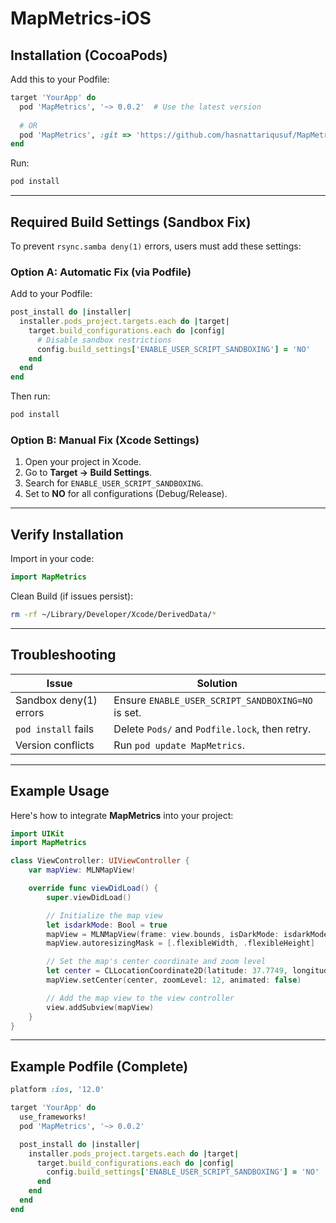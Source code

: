 # MapMetrics-iOS

## Installation (CocoaPods)

Add this to your Podfile:

```ruby
target 'YourApp' do  
  pod 'MapMetrics', '~> 0.0.2'  # Use the latest version  
  
  # OR
  pod 'MapMetrics', :git => 'https://github.com/hasnattariqusuf/MapMetrics-iOS.git', :tag => '0.0.1'
end
```

Run:

```bash
pod install  
```

---

## Required Build Settings (Sandbox Fix)

To prevent `rsync.samba deny(1)` errors, users must add these settings:

### Option A: Automatic Fix (via Podfile)

Add to your Podfile:

```ruby
post_install do |installer|  
  installer.pods_project.targets.each do |target|  
    target.build_configurations.each do |config|  
      # Disable sandbox restrictions  
      config.build_settings['ENABLE_USER_SCRIPT_SANDBOXING'] = 'NO'  
    end  
  end  
end  
```

Then run:

```bash
pod install  
```

### Option B: Manual Fix (Xcode Settings)

1. Open your project in Xcode.
2. Go to **Target → Build Settings**.
3. Search for `ENABLE_USER_SCRIPT_SANDBOXING`.
4. Set to **NO** for all configurations (Debug/Release).

---

## Verify Installation

Import in your code:

```swift
import MapMetrics  
```

Clean Build (if issues persist):

```bash
rm -rf ~/Library/Developer/Xcode/DerivedData/*  
```

---

## Troubleshooting

| Issue                     | Solution  |
|---------------------------|-----------|
| Sandbox deny(1) errors    | Ensure `ENABLE_USER_SCRIPT_SANDBOXING=NO` is set. |
| `pod install` fails       | Delete `Pods/` and `Podfile.lock`, then retry. |
| Version conflicts         | Run `pod update MapMetrics`. |

---

## Example Usage

Here's how to integrate **MapMetrics** into your project:

```swift
import UIKit
import MapMetrics

class ViewController: UIViewController {
    var mapView: MLNMapView!

    override func viewDidLoad() {
        super.viewDidLoad()

        // Initialize the map view
        let isdarkMode: Bool = true
        mapView = MLNMapView(frame: view.bounds, isDarkMode: isdarkMode)
        mapView.autoresizingMask = [.flexibleWidth, .flexibleHeight]

        // Set the map's center coordinate and zoom level
        let center = CLLocationCoordinate2D(latitude: 37.7749, longitude: -122.4194) // San Francisco
        mapView.setCenter(center, zoomLevel: 12, animated: false)

        // Add the map view to the view controller
        view.addSubview(mapView)
    }
}
```

---

## Example Podfile (Complete)

```ruby
platform :ios, '12.0'  

target 'YourApp' do  
  use_frameworks!  
  pod 'MapMetrics', '~> 0.0.2'  

  post_install do |installer|  
    installer.pods_project.targets.each do |target|  
      target.build_configurations.each do |config|  
        config.build_settings['ENABLE_USER_SCRIPT_SANDBOXING'] = 'NO'  
      end  
    end  
  end  
end  
```

